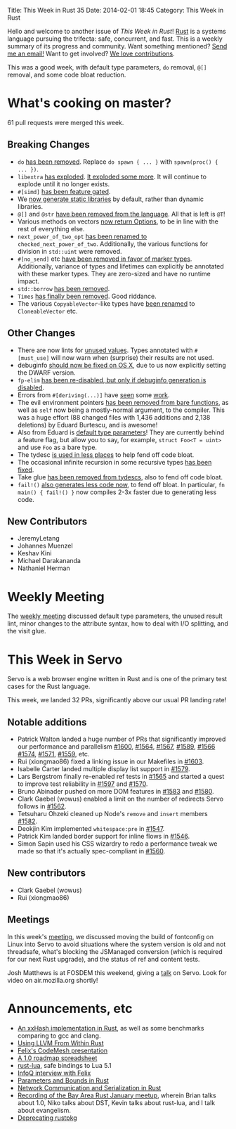 Title: This Week in Rust 35
Date: 2014-02-01 18:45
Category: This Week in Rust


Hello and welcome to another issue of *This Week in Rust*!
[Rust](http://rust-lang.org) is a systems language pursuing the trifecta:
safe, concurrent, and fast. This is a weekly summary of its progress and
community. Want something mentioned? [Send me an
email!](mailto:corey@octayn.net?subject=This%20Week%20in%20Rust%20Suggestion)
Want to get involved? [We love
contributions](https://github.com/mozilla/rust/wiki/Note-guide-for-new-contributors).

This was a good week, with default type parameters, `do` removal, `@[]`
removal, and some code bloat reduction.

<!-- more -->

# What's cooking on master?

61 pull requests were merged this week.

## Breaking Changes

- `do` [has been removed](https://github.com/mozilla/rust/pull/11868). Replace
`do spawn { ... }` with `spawn(proc() { ... })`.
- `libextra` [has exploded](https://github.com/mozilla/rust/pull/11787). [It
exploded some more](https://github.com/mozilla/rust/pull/11867). It will
continue to explode until it no longer exists.
- `#[simd]` [has been feature
gated](https://github.com/mozilla/rust/pull/11738).
- We [now generate static
libraries](https://github.com/mozilla/rust/pull/11706) by default, rather than
dynamic libraries.
- `@[]` and `@str` [have been removed from the
language](https://github.com/mozilla/rust/pull/11974). All that is left is
`@T`!
- Various methods on vectors [now return
Options](https://github.com/mozilla/rust/pull/11944), to be in line with the
rest of everything else.
- `next_power_of_two_opt` [has been renamed
to](https://github.com/mozilla/rust/pull/11930) `checked_next_power_of_two`.
Additionally, the various functions for division in `std::uint` were removed.
- `#[no_send]` etc [have been removed in favor of marker
types](https://github.com/mozilla/rust/pull/11768). Additionally, variance of
types and lifetimes can explicitly be annotated with these marker types. They
are zero-sized and have no runtime impact.
- `std::borrow` [has been
removed](https://github.com/mozilla/rust/pull/11895).
- `Times` [has finally been
removed](https://github.com/mozilla/rust/pull/11672). Good riddance.
- The various `CopyableVector`-like types have [been
renamed](https://github.com/mozilla/rust/pull/11893) to
`CloneableVector` etc.

## Other Changes

- There are now lints for [unused
values](https://github.com/mozilla/rust/pull/11754). Types annotated with
`#[must_use]` will now warn when (surprise) their results are not used.
- debuginfo [should now be fixed on OS
X](https://github.com/mozilla/rust/pull/11864), due to us now explicitly
setting the DWARF version.
- `fp-elim` [has been re-disabled, but only if debuginfo generation is
disabled](https://github.com/mozilla/rust/pull/11879).
- Errors from `#[deriving(...)]` have
[seen](https://github.com/mozilla/rust/pull/11826) some
[work](https://github.com/mozilla/rust/pull/11834).
- The evil environment pointers [has been removed from bare
functions](https://github.com/mozilla/rust/pull/11595), as well as `self` now
being a mostly-normal argument, to the compiler. This was a huge effort (88
changed files with 1,436 additions and 2,138 deletions) by Eduard Burtescu,
and is awesome!
- Also from Eduard is [default type
parameters](https://github.com/mozilla/rust/pull/11217)! They are currently
behind a feature flag, but allow you to say, for example, `struct Foo<T =
uint>` and use `Foo` as a bare type.
- The tydesc [is used in less
places](https://github.com/mozilla/rust/pull/11909) to help fend off code
bloat.
- The occasional infinite recursion in some recursive types [has been
fixed](https://github.com/mozilla/rust/pull/11839).
- Take glue [has been removed from
tydescs](https://github.com/mozilla/rust/pull/11723), also to fend off code
bloat.
- `fail!()` [also generates less code
now](https://github.com/mozilla/rust/pull/11841), to fend off bloat. In
particular, `fn main() { fail!() }` now compiles 2-3x faster due to generating
less code.

## New Contributors

- JeremyLetang
- Johannes Muenzel
- Keshav Kini
- Michael Darakananda
- Nathaniel Herman

# Weekly Meeting

The [weekly
meeting](https://github.com/mozilla/rust/wiki/Meeting-weekly-2014-01-28)
discussed default type parameters, the unused result lint, minor changes to
the attribute syntax, how to deal with I/O splitting, and the visit glue.

# This Week in Servo

Servo is a web browser engine written in Rust and is one of the primary test
cases for the Rust language.

This week, we landed 32 PRs, significantly above our usual PR landing rate!

## Notable additions

- Patrick Walton landed a huge number of PRs that significantly improved our
performance and parallelism
[#1600](https://github.com/mozilla/servo/pull/1600),
[#1564](https://github.com/mozilla/servo/pull/1564),
[#1567](https://github.com/mozilla/servo/pull/1567),
[#1589](https://github.com/mozilla/servo/pull/1589),
[#1566](https://github.com/mozilla/servo/pull/1566)
[#1574](https://github.com/mozilla/servo/pull/1574),
[#1571](https://github.com/mozilla/servo/pull/1571),
[#1559](https://github.com/mozilla/servo/pull/1559), etc.
- Rui (xiongmao86) fixed a linking issue in our Makefiles in
[#1603](https://github.com/mozilla/servo/pull/1603).
- Isabelle Carter landed multiple display list support in
[#1579](https://github.com/mozilla/servo/pull/1579).
- Lars Bergstrom finally re-enabled ref tests in
[#1565](https://github.com/mozilla/servo/pull/1565) and started a quest to
improve test reliability in
[#1597](https://github.com/mozilla/servo/pull/1597) and
[#1570](https://github.com/mozilla/servo/pull/1570).
- Bruno Abinader pushed on more DOM features in
[#1583](https://github.com/mozilla/servo/pull/1583) and
[#1580](https://github.com/mozilla/servo/pull/1580).
- Clark Gaebel (wowus) enabled a limit on the number of redirects Servo
follows in [#1562](https://github.com/mozilla/servo/pull/1562).
- Tetsuharu Ohzeki cleaned up Node's `remove` and `insert` members
[#1582](https://github.com/mozilla/servo/pull/1582).
- Deokjin Kim implemented `whitespace:pre` in
[#1547](https://github.com/mozilla/servo/pull/1547).
- Patrick Kim landed border support for inline flows in
[#1546](https://github.com/mozilla/servo/pull/1546).
- Simon Sapin used his CSS wizardry to redo a performance tweak we made so
that it's actually spec-compliant in
[#1560](https://github.com/mozilla/servo/pull/1560).

## New contributors

- Clark Gaebel (wowus)
- Rui (xiongmao86)

## Meetings

In this week's
[meeting](https://github.com/mozilla/servo/wiki/Meeting-2014-01-27), we
discussed moving the build of fontconfig on Linux into Servo to avoid
situations where the system version is old and not threadsafe, what's blocking
the JSManaged conversion (which is required for our next Rust upgrade), and
the status of ref and content tests.

Josh Matthews is at FOSDEM this weekend, giving a
[talk](http://www.joshmatthews.net/fosdemservo/) on Servo. Look for video on
air.mozilla.org shortly!

# Announcements, etc

- [An xxHash implementation in
Rust](http://www.reddit.com/r/rust/comments/1wqjsf/more_xxhash_benchmarks/),
as well as some benchmarks comparing to gcc and clang.
- [Using LLVM From Within
Rust](http://hydrocodedesign.com/2014/01/31/llvm-with-rust/)
- [Felix's CodeMesh presentation](http://vimeo.com/85253071)
- [A 1.0 roadmap
spreadsheet](https://docs.google.com/a/octayn.net/spreadsheet/ccc?key=0AlWBWplsaTZvdGdSdEVzZW1BeDA5dm0zM2FFeW0ySEE&usp=drive_web#gid=0)
- [rust-lua](https://github.com/kballard/rust-lua), safe bindings to Lua 5.1
- [InfoQ interview with
Felix](http://www.infoq.com/interviews/klock-rust?utm_source=infoq&utm_medium=videos_homepage&utm_campaign=videos_row1#.Uupx3qddN-w.reddit)
- [Parameters and Bounds in
Rust](http://blog.safaribooksonline.com/2014/01/30/parameters-bounds-rust/)
- [Network Communication and Serialization in
Rust](http://blog.safaribooksonline.com/2014/01/28/network-communication-serialization-rust/)
- [Recording of the Bay Area Rust January
meetup](https://air.mozilla.org/rust-meetup-january-2014/), wherein Brian
talks about 1.0, Niko talks about DST, Kevin talks about rust-lua, and I talk
about evangelism.
- [Deprecating
rustpkg](https://mail.mozilla.org/pipermail/rust-dev/2014-January/008224.html)
